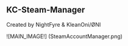 ## KC-Steam-Manager
Created by NightFyre &amp; KleanOni/ØNI

![MAIN_IMAGE!] (SteamAccountManager.png)
